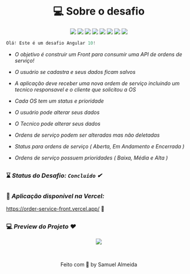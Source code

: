 <h1 align="center"> 💻 Sobre o desafio </h1> 

<p align="center">
<img src="https://img.shields.io/badge/HTML%20-%23F7DF1E.svg?&style=for-the-badge&color=E34F26" />
<img src="https://img.shields.io/badge/css%20-%23F7DF1E.svg?&style=for-the-badge&color=5BA8EE" />
<img src="https://img.shields.io/badge/JavaScript%20-%23F7DF1E.svg?&style=for-the-badge&color=F7DF1E" />
<img src="https://img.shields.io/badge/Angular%20-%23F7DF1E.svg?&style=for-the-badge&color=DD0031" />
<img src="https://img.shields.io/badge/Bootstrap%20-%23F7DF1E.svg?&style=for-the-badge&color=7044A3" />
<img src="https://img.shields.io/badge/Java%20-%23F7DF1E.svg?&style=for-the-badge&color=F7DF1E" />
<img src="https://img.shields.io/badge/Git flow%20-%23F7DF1E.svg?&style=for-the-badge&color=000" />
  <img src="https://img.shields.io/badge/Heroku %20-%23F7DF1E.svg?&style=for-the-badge&color=E34F26" />
</p>

```php 
Olá! Este é um desafio Angular 10!
```

<i>
    
 * O objetivo é construir um Front para consumir uma API de ordens de serviço!

 * O usuário se cadastra e seus dados ficam salvos

 * A aplicação deve receber uma nova ordem de serviço incluindo um tecnico responsavel e o cliente que solicitou a OS

 * Cada OS tem um status e prioridade
  
 * O usuário pode alterar seus dados 
  
 * O Tecnico pode alterar seus dados
  
 * Ordens de serviço podem ser alteradas mas não deletadas
  
 * Status para ordens de serviço ( Aberta, Em Andamento e Encerrada )
  
 * Ordens de serviço possuem prioridades ( Baixa, Média e Alta )

</i>

##

### ⌛ <i>Status do Desafio: **`Concluido`** ✔</i>
 
##

### 🥇 <i>Aplicação disponivel na Vercel:</i>

https://order-service-front.vercel.app/   🚀

##

### 💻 <i> Preview do Projeto ❤️ </i>

<div align="center">
  <img src="https://github.com/ValdirCezar/ValdirCezar.github.io/blob/master/src/assets/img/gif1.gif?raw=true"/>
</div>

<br>

##

<p align="center">Feito com 💚 by Samuel Almeida</p>
